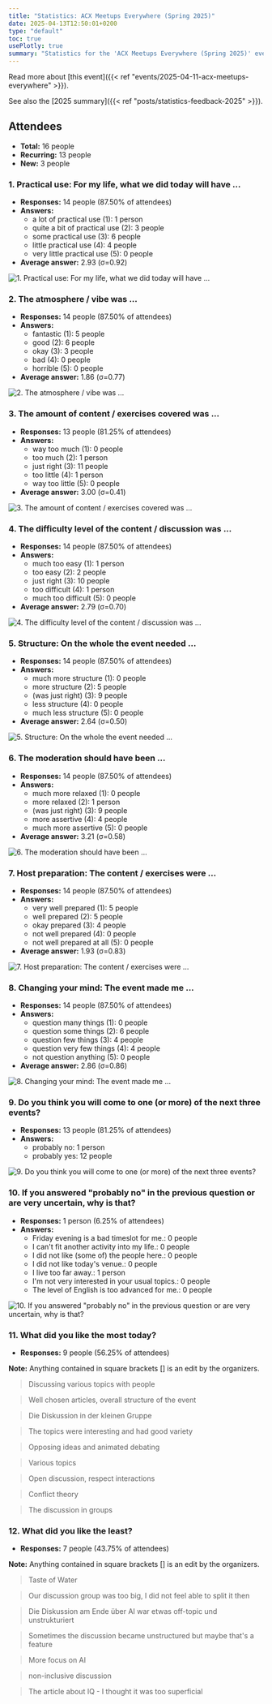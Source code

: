 ```yaml
---
title: "Statistics: ACX Meetups Everywhere (Spring 2025)"
date: 2025-04-13T12:50:01+0200
type: "default"
toc: true
usePlotly: true
summary: "Statistics for the 'ACX Meetups Everywhere (Spring 2025)' event."
---
```


Read more about [this event]({{< ref "events/2025-04-11-acx-meetups-everywhere" >}}).

See also the [2025 summary]({{< ref "posts/statistics-feedback-2025" >}}).

## Attendees

* **Total:** 16 people
* **Recurring:** 13 people
* **New:** 3 people

### 1. Practical use: For my life, what we did today will have ...

* **Responses:** 14 people (87.50% of attendees)
* **Answers:**
  * a lot of practical use (1): 1 person
  * quite a bit of practical use (2): 3 people
  * some practical use (3): 6 people
  * little practical use (4): 4 people
  * very little practical use (5): 0 people
* **Average answer:** 2.93 (σ=0.92)

![1. Practical use: For my life, what we did today will have ...](./1-practical-use-for-my-life-what-we-did-today-will-have.png)

### 2. The atmosphere / vibe was ...

* **Responses:** 14 people (87.50% of attendees)
* **Answers:**
  * fantastic (1): 5 people
  * good (2): 6 people
  * okay (3): 3 people
  * bad (4): 0 people
  * horrible (5): 0 people
* **Average answer:** 1.86 (σ=0.77)

![2. The atmosphere / vibe was ...](./2-the-atmosphere-vibe-was.png)

### 3. The amount of content / exercises covered was ...

* **Responses:** 13 people (81.25% of attendees)
* **Answers:**
  * way too much (1): 0 people
  * too much (2): 1 person
  * just right (3): 11 people
  * too little (4): 1 person
  * way too little (5): 0 people
* **Average answer:** 3.00 (σ=0.41)

![3. The amount of content / exercises covered was ...](./3-the-amount-of-content-exercises-covered-was.png)

### 4. The difficulty level of the content / discussion was ...

* **Responses:** 14 people (87.50% of attendees)
* **Answers:**
  * much too easy (1): 1 person
  * too easy (2): 2 people
  * just right (3): 10 people
  * too difficult (4): 1 person
  * much too difficult (5): 0 people
* **Average answer:** 2.79 (σ=0.70)

![4. The difficulty level of the content / discussion was ...](./4-the-difficulty-level-of-the-content-discussion-was.png)

### 5. Structure: On the whole the event needed ...

* **Responses:** 14 people (87.50% of attendees)
* **Answers:**
  * much more structure (1): 0 people
  * more structure (2): 5 people
  * (was just right) (3): 9 people
  * less structure (4): 0 people
  * much less structure (5): 0 people
* **Average answer:** 2.64 (σ=0.50)

![5. Structure: On the whole the event needed ...](./5-structure-on-the-whole-the-event-needed.png)

### 6. The moderation should have been ...

* **Responses:** 14 people (87.50% of attendees)
* **Answers:**
  * much more relaxed (1): 0 people
  * more relaxed (2): 1 person
  * (was just right) (3): 9 people
  * more assertive (4): 4 people
  * much more assertive (5): 0 people
* **Average answer:** 3.21 (σ=0.58)

![6. The moderation should have been ...](./6-the-moderation-should-have-been.png)

### 7. Host preparation: The content / exercises were ...

* **Responses:** 14 people (87.50% of attendees)
* **Answers:**
  * very well prepared (1): 5 people
  * well prepared (2): 5 people
  * okay prepared (3): 4 people
  * not well prepared (4): 0 people
  * not well prepared at all (5): 0 people
* **Average answer:** 1.93 (σ=0.83)

![7. Host preparation: The content / exercises were ...](./7-host-preparation-the-content-exercises-were.png)

### 8. Changing your mind: The event made me ...

* **Responses:** 14 people (87.50% of attendees)
* **Answers:**
  * question many things (1): 0 people
  * question some things (2): 6 people
  * question few things (3): 4 people
  * question very few things (4): 4 people
  * not question anything (5): 0 people
* **Average answer:** 2.86 (σ=0.86)

![8. Changing your mind: The event made me ...](./8-changing-your-mind-the-event-made-me.png)

### 9. Do you think you will come to one (or more) of the next three events?

* **Responses:** 13 people (81.25% of attendees)
* **Answers:**
  * probably no: 1 person
  * probably yes: 12 people

![9. Do you think you will come to one (or more) of the next three events?](./9-do-you-think-you-will-come-to-one-or-more-of-the-next-three-events.png)

### 10. If you answered "probably no" in the previous question or are very uncertain, why is that?

* **Responses:** 1 person (6.25% of attendees)
* **Answers:**
  * Friday evening is a bad timeslot for me.: 0 people
  * I can't fit another activity into my life.: 0 people
  * I did not like (some of) the people here.: 0 people
  * I did not like today's venue.: 0 people
  * I live too far away.: 1 person
  * I'm not very interested in your usual topics.: 0 people
  * The level of English is too advanced for me.: 0 people

![10. If you answered "probably no" in the previous question or are very uncertain, why is that?](./10-if-you-answered-probably-no-in-the-previous-question-or-are-very-uncertain-why-is-that.png)

### 11. What did you like the most today?

* **Responses:** 9 people (56.25% of attendees)

**Note:** Anything contained in square brackets [] is an edit by the organizers.

> Discussing various topics with people

> Well chosen articles, overall structure of the event

> Die Diskussion in der kleinen Gruppe 

> The topics were interesting and had good variety

> Opposing ideas and animated debating

> Various topics 

> Open discussion, respect interactions

> Conflict theory

> The discussion in groups
### 12. What did you like the least?

* **Responses:** 7 people (43.75% of attendees)

**Note:** Anything contained in square brackets [] is an edit by the organizers.

> Taste of Water

> Our discussion group was too big, I did not feel able to split it then

> Die Diskussion am Ende über AI war etwas off-topic und unstrukturiert

> Sometimes the discussion became unstructured but maybe that's a feature 

> More focus on AI

> non-inclusive discussion

> The article about IQ - I thought it was too superficial
